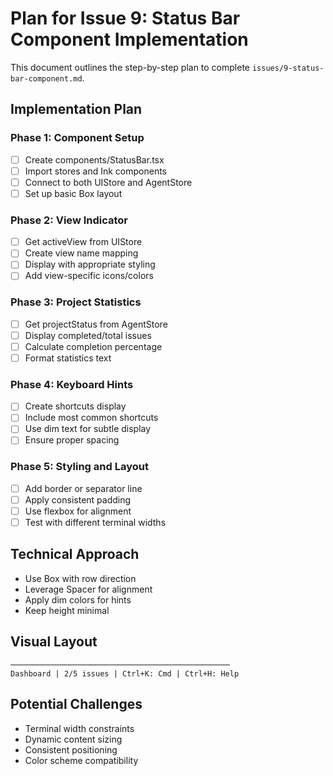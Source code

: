 # Plan for Issue 9: Status Bar Component Implementation

This document outlines the step-by-step plan to complete `issues/9-status-bar-component.md`.

## Implementation Plan

### Phase 1: Component Setup
- [ ] Create components/StatusBar.tsx
- [ ] Import stores and Ink components
- [ ] Connect to both UIStore and AgentStore
- [ ] Set up basic Box layout

### Phase 2: View Indicator
- [ ] Get activeView from UIStore
- [ ] Create view name mapping
- [ ] Display with appropriate styling
- [ ] Add view-specific icons/colors

### Phase 3: Project Statistics
- [ ] Get projectStatus from AgentStore
- [ ] Display completed/total issues
- [ ] Calculate completion percentage
- [ ] Format statistics text

### Phase 4: Keyboard Hints
- [ ] Create shortcuts display
- [ ] Include most common shortcuts
- [ ] Use dim text for subtle display
- [ ] Ensure proper spacing

### Phase 5: Styling and Layout
- [ ] Add border or separator line
- [ ] Apply consistent padding
- [ ] Use flexbox for alignment
- [ ] Test with different terminal widths

## Technical Approach
- Use Box with row direction
- Leverage Spacer for alignment
- Apply dim colors for hints
- Keep height minimal

## Visual Layout
```
─────────────────────────────────────────────────
Dashboard | 2/5 issues | Ctrl+K: Cmd | Ctrl+H: Help
```

## Potential Challenges
- Terminal width constraints
- Dynamic content sizing
- Consistent positioning
- Color scheme compatibility